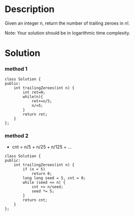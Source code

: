 # Description

Given an integer n, return the number of trailing zeroes in n!.

Note: Your solution should be in logarithmic time complexity.

# Solution

### method 1
```
class Solution {
public:
    int trailingZeroes(int n) {
        int ret=0;
        while(n){
            ret+=n/5;
            n/=5;
        }
        return ret;
    }
};
```

### method 2
- cnt = n/5 + n/25 + n/125 + ...
```
class Solution {
public:
    int trailingZeroes(int n) {
        if (n < 5)
            return 0;
        long long seed = 5, cnt = 0;
        while (seed <= n) {
            cnt += n/seed;
            seed *= 5;
        }
        return cnt;
    }
};
```
